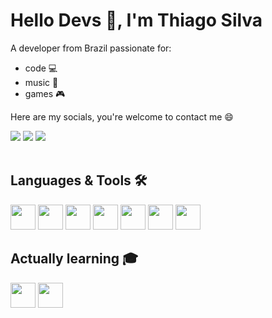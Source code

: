 # Hello Devs 👋, I'm Thiago Silva
A developer from Brazil passionate for: 

* code 💻 
* music 🎵
* games 🎮

Here are my socials, you're welcome to contact me 😄
<div>
<a href="https://instagram.com/othiago__silva" target="_blank"><img src="https://img.shields.io/badge/-Instagram-%23E4405F?style=for-the-badge&logo=instagram&logoColor=white" target="_blank"></a>
<a href="https://www.linkedin.com/in/othiagosilva" target="_blank"><img src="https://img.shields.io/badge/-LinkedIn-%230077B5?style=for-the-badge&logo=linkedin&logoColor=white" target="_blank"></a>   
  <a href="mailto:othiagosilva.dev@gmail.com"><img src="https://img.shields.io/badge/Gmail-D14836?style=for-the-badge&logo=gmail&logoColor=white" target="_blank"></a>
</div>
<br>


## Languages & Tools 🛠️
<img src="https://cdn.jsdelivr.net/gh/devicons/devicon/icons/c/c-original.svg" height=40 width=40 />     <img src="https://cdn.jsdelivr.net/gh/devicons/devicon/icons/cplusplus/cplusplus-original.svg" height=40 width=40 />     <img src="https://cdn.jsdelivr.net/gh/devicons/devicon/icons/html5/html5-original.svg" height=40 width=40/>     <img src="https://cdn.jsdelivr.net/gh/devicons/devicon/icons/css3/css3-original.svg" height=40 width=40 />     <img src="https://cdn.jsdelivr.net/gh/devicons/devicon/icons/javascript/javascript-original.svg" height=40 width=40/>     <img src="https://cdn.jsdelivr.net/gh/devicons/devicon/icons/figma/figma-original.svg" height=40 width=40 />     <img src="https://cdn.jsdelivr.net/gh/devicons/devicon/icons/vscode/vscode-original.svg" height=40 width=40/>

## Actually learning 🎓
<img src="https://cdn.jsdelivr.net/gh/devicons/devicon/icons/flutter/flutter-original.svg" height=40 width=40/> <img src="https://cdn.jsdelivr.net/gh/devicons/devicon/icons/java/java-original.svg" height=40 width=40/>
